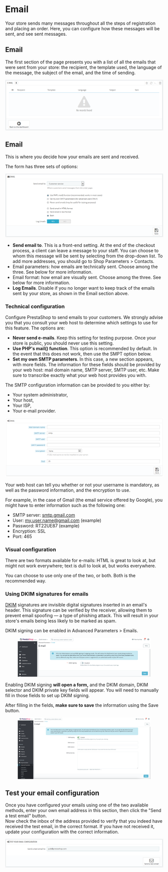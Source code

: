 # Email

Your store sends many messages throughout all the steps of registration and placing an order. Here, you can configure how these messages will be sent, and see sent messages.

## Email <a href="#email-e-mail" id="email-e-mail"></a>

The first section of the page presents you with a list of all the emails that were sent from your store: the recipient, the template used, the language of the message, the subject of the email, and the time of sending.

![](<../../../.gitbook/assets/38469764 (4) (4) (1).png>)

## Email <a href="#email-email" id="email-email"></a>

This is where you decide how your emails are sent and received.

The form has three sets of options:

![](<../../../.gitbook/assets/38469765 (4) (4).png>)

* **Send email to**. This is a front-end setting. At the end of the checkout process, a client can leave a message to your staff. You can choose to whom this message will be sent by selecting from the drop-down list. To add more addresses, you should go to Shop Parameters > Contacts.
* Email parameters: how emails are technically sent. Choose among the three. See below for more information.
* Email format: how email are visually sent. Choose among the three. See below for more information.
* **Log Emails**. Disable if you no longer want to keep track of the emails sent by your store, as shown in the Email section above.

### Technical configuration <a href="#email-technicalconfiguration" id="email-technicalconfiguration"></a>

Configure PrestaShop to send emails to your customers. We strongly advise you that you consult your web host to determine which settings to use for this feature. The options are:

* **Never send e-mails**. Keep this setting for testing purpose. Once your store is public, you should never use this setting.
* **Use PHP's mail() function**. This option is recommended by default. In the event that this does not work, then use the SMPT option below.
* **Set my own SMTP parameters**. In this case, a new section appears, with more fields. The information for these fields should be provided by your web host: mail domain name, SMTP server, SMTP user, etc. Make sure to transcribe exactly what your web host provides you with.

The SMTP configuration information can be provided to you either by:

* Your system administrator,
* Your host,
* Your ISP,
* Your e-mail provider.

![](<../../../.gitbook/assets/23789857 (4) (4) (2).png>)

Your web host can tell you whether or not your username is mandatory, as well as the password information, and the encryption to use.

For example, in the case of Gmail (the email service offered by Google), you might have to enter information such as the following one:

* SMTP server: [smtp.gmail.com](http://smtp.gmail.com)
* User: [my.user.name@gmail.com](mailto:my.user.name@gmail.com) (example)
* Password: RT22UE87 (example)
* Encryption: SSL
* Port: 465

### Visual configuration <a href="#email-visualconfiguration" id="email-visualconfiguration"></a>

There are two formats available for e-mails: HTML is great to look at, but might not work everywhere; text is dull to look at, but works everywhere.

You can choose to use only one of the two, or both. Both is the recommended way.

### Using DKIM signatures for emails

[DKIM](https://en.wikipedia.org/wiki/DomainKeys\_Identified\_Mail) signatures are invisible digital signatures inserted in an email's header. This signature can be verified by the receiver, allowing them to prevent email spoofing — a type of phishing attack. This will result in your store's emails being less likely to be marked as spam.

DKIM signing can be enabled in Advanced Parameters > Emails.

<figure><img src="../../../.gitbook/assets/image (63) (2).png" alt=""><figcaption></figcaption></figure>

Enabling DKIM signing **will open a form,** and the DKIM domain, DKIM selector and DKIM private key fields will appear. You will need to manually fill in those fields to set up DKIM signing.&#x20;

After filling in the fields, **make sure to save** the information using the Save button.

<figure><img src="../../../.gitbook/assets/image (22) (2).png" alt=""><figcaption></figcaption></figure>

## Test your email configuration <a href="#email-testyouremailconfiguration" id="email-testyouremailconfiguration"></a>

Once you have configured your emails using one of the two available methods, enter your own email address in this section, then click the "Send a test email" button.\
Now check the inbox of the address provided to verify that you indeed have received the test email, in the correct format. If you have not received it, update your configuration with the correct information.

![](<../../../.gitbook/assets/38469768 (4) (4) (1).png>)
